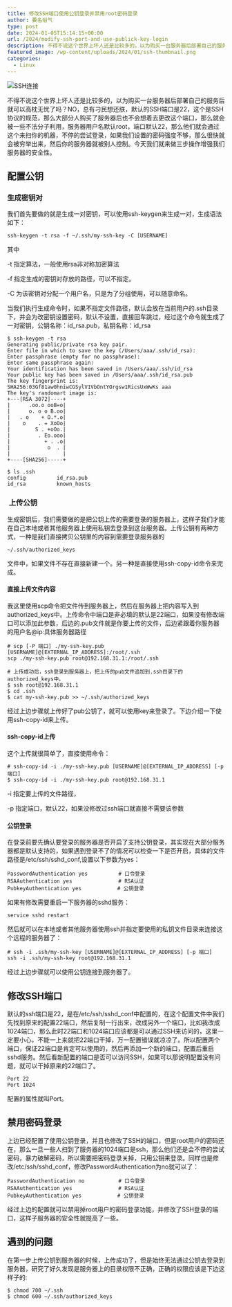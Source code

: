 ```yaml
---
title: 修改SSH端口使用公钥登录并禁用root密码登录
author: 要名俗气
type: post
date: 2024-01-05T15:14:15+00:00
url: /2024/modify-ssh-port-and-use-publick-key-login
description: 不得不说这个世界上坏人还是比较多的，以为购买一台服务器后部署自己的服务后就可以高枕无忧了吗？NO，总有刁民想还朕，默认的SSH端口是22，这个是SSH协议的规范，那么大部分人购买了服务器后也不会想着去更改这个端口，那么就会被一些不法分子利用，服务器用户名默认root，端口默认22，那么他们就会通过这个来扫你的机器，不停的尝试登录，如果我们设置的密码强度不够，...
featured_image: /wp-content/uploads/2024/01/ssh-thumbnail.png
categories:
  - Linux
---
```

![SSH连接](https://www.iminling.com/wp-content/uploads/2024/01/SSH_Key_-_Authentication_Using_SSH_Keys-2.png)

不得不说这个世界上坏人还是比较多的，以为购买一台服务器后部署自己的服务后就可以高枕无忧了吗？NO，总有刁民想还朕，默认的SSH端口是22，这个是SSH协议的规范，那么大部分人购买了服务器后也不会想着去更改这个端口，那么就会被一些不法分子利用，服务器用户名默认root，端口默认22，那么他们就会通过这个来扫你的机器，不停的尝试登录，如果我们设置的密码强度不够，那么很快就会被穷举出来，然后你的服务器就被别人控制。今天我们就来做三步操作增强我们服务器的安全性。

## 配置公钥

### 生成密钥对

我们首先要做的就是生成一对密钥，可以使用ssh-keygen来生成一对，生成语法如下：

```
ssh-keygen -t rsa -f ~/.ssh/my-ssh-key -C [USERNAME]
```

其中

-t 指定算法，一般使用rsa非对称加密算法

-f 指定生成的密钥对存放的路径，可以不指定。

-C 为该密钥对分配一个用户名，只是为了分组使用，可以随意命名。

当我们执行生成命令时，如果不指定文件路径，默认会放在当前用户的.ssh目录下，并会为改密钥设置密码，默认不设置，直接回车跳过，经过这个命令就生成了一对密钥，公钥名称：id\_rsa.pub，私钥名称：id\_rsa

```
$ ssh-keygen -t rsa
Generating public/private rsa key pair.
Enter file in which to save the key (/Users/aaa/.ssh/id_rsa):
Enter passphrase (empty for no passphrase):
Enter same passphrase again:
Your identification has been saved in /Users/aaa/.ssh/id_rsa
Your public key has been saved in /Users/aaa/.ssh/id_rsa.pub
The key fingerprint is:
SHA256:03Gf81aw0hniwCGSylV1VbOntYOrgsw1RicsUxWwKs aaa
The key's randomart image is:
+---[RSA 3072]----+
|      .oo.o ooB=o|
|      o. o o B.oo|
|   . o    + O.*.o|
|    o    . = XoOo|
|        S . +oOo.|
|         . Eo.ooo|
|           + . .o|
|            o  . |
|                 |
+----[SHA256]-----+

$ ls .ssh
config          id_rsa.pub
id_rsa          known_hosts
```

###  上传公钥

生成密钥后，我们需要做的是把公钥上传的需要登录的服务器上，这样子我们才能在自己本地或者其他服务器上使用私钥去登录到这台服务器。上传公钥有两种方式，一种是我们直接拷贝公钥里的内容到需要登录服务器的

```
~/.ssh/authorized_keys
```

文件中，如果文件不存在直接新建一个。另一种是直接使用ssh-copy-id命令来完成。

#### 直接上传文件内容

我这里使用scp命令把文件传到服务器上，然后在服务器上把内容写入到authorized_keys中。上传命令中端口是非必填的默认是22端口，如果没有修改端口可以添加此参数，后边的.pub文件就是你要上传的文件，后边紧跟着你服务器的用户名@ip:具体服务器路径

```
# scp [-P 端口] ./my-ssh-key.pub [USERNAME]@[EXTERNAL_IP_ADDRESS]:/root/.ssh
scp ./my-ssh-key.pub root@192.168.31.1:/root/.ssh

# 上传成功后，ssh登录到服务器上，把上传的pub文件追加到.ssh目录下的authorized_keys中。
$ ssh root@192.168.31.1
$ cd .ssh
$ cat my-ssh-key.pub >> ~/.ssh/authorized_keys
```

经过上边步骤就上传好了pub公钥了，就可以使用key来登录了。下边介绍一下使用ssh-copy-id来上传。

#### ssh-copy-id上传

这个上传就很简单了，直接使用命令：

```
# ssh-copy-id -i ./my-ssh-key.pub [USERNAME]@[EXTERNAL_IP_ADDRESS] [-p 端口]
$ ssh-copy-id -i ./my-ssh-key.pub root@192.168.31.1
```

-i 指定要上传的文件路径，

-p 指定端口，默认22，如果没修改过ssh端口就直接不需要该参数

#### 公钥登录

在登录前要先确认要登录的服务器是否开启了支持公钥登录，其实现在大部分服务器都是默认支持的，如果遇到登录不了的情况可以检查一下是否开启，具体的文件路径是/etc/ssh/sshd_conf,设置以下参数为yes：

```
PasswordAuthentication yes　　　　　　# 口令登录
RSAAuthentication yes　　　　　　　　　# RSA认证
PubkeyAuthentication yes　　　　　　　# 公钥登录
```

如果有修改需要重启一下服务器的sshd服务：

```
service sshd restart
```

然后就可以在本地或者其他服务器使用ssh并指定要使用的私钥文件目录来连接这个远程的服务器了：

```
# ssh -i .ssh/my-ssh-key [USERNAME]@[EXTERNAL_IP_ADDRESS] [-p 端口]
ssh -i .ssh/my-ssh-key root@192.168.31.1
```

经过上边步骤就可以使用公钥连接到服务器了。

## 修改SSH端口

默认的ssh端口是22，是在/etc/ssh/sshd_conf中配置的，在这个配置文件中我们先找到原来的配置22端口，然后复制一行出来，改成另外一个端口，比如我改成1024端口，那么此时22端口和1024端口应该都是可以通过SSH来访问的，这里一定要小心，不能一上来就把22端口干掉，万一配置错误就凉凉了。所以配置两个端口，保证22端口是肯定可以使用的，然后再添加一个新的端口，配置后重启sshd服务。然后看新配置的端口是否可以访问SSH，如果可以那说明配置没有问题，就可以干掉原来的22端口了。

```
Port 22
Port 1024
```

配置的属性就叫Port。

## 禁用密码登录

上边已经配置了使用公钥登录，并且也修改了SSH的端口，但是root用户的密码还在，那么一旦一些人扫到了服务器的1024端口是ssh，那么他们还是会不停的尝试密码，暴力破解密码，所以需要把密码登录关掉，只用公钥来登录。同样也是修改/etc/ssh/sshd_conf，修改PasswordAuthentication为no就可以了：

```
PasswordAuthentication no 　　　　　　# 口令登录
RSAAuthentication yes　　　　　　　　　# RSA认证
PubkeyAuthentication yes　　　　　　　# 公钥登录
```

经过上边的配置就可以禁用掉root用户的密码登录功能，并修改了SSH登录的端口，这样子服务器的安全性就提高了一些。

## 遇到的问题

在第一步上传公钥到服务器的时候，上传成功了，但是始终无法通过公钥去登录到服务器，研究了好久发现是服务器上的目录权限不正确，正确的权限应该是下边这样子的:

```
$ chmod 700 ~/.ssh
$ chmod 600 ~/.ssh/authorized_keys
```

